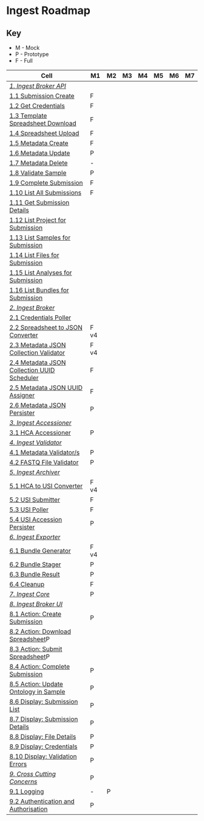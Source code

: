 # Ingest Roadmap

## Key
* M - Mock
* P - Prototype
* F - Full

|Cell|M1|M2|M3|M4|M5|M6|M7|
|----|--|--|--|--|--|--|--|
|_[1. Ingest Broker API](#1-ingest-broker-apihttpsgithubcomhumancellatlasingest-broker-api)_||
|[1.1 Submission Create](#11-submission-create)|F| | | | | | |
|[1.2 Get Credentials](#12-get-credentials)|F| | | | | | |
|[1.3 Template Spreadsheet Download](#13-template-spreadsheet-download)|F| | | | | | |
|[1.4 Spreadsheet Upload](#14-spreadsheet-upload)|F| | | | | | |
|[1.5 Metadata Create](#15-metadata-create)|F| | | | | | |
|[1.6 Metadata Update](#16-metadata-update)|P| | | | | | |
|[1.7 Metadata Delete](#17-metadata-delete)|-| | | | | | |
|[1.8 Validate Sample](#18-validate-sample)|P| | | | | | |
|[1.9 Complete Submission](#19-complete-submission)|F| | | | | | |
|[1.10 List All Submissions](#110-list-all-submissions)|F| | | | | | |
|[1.11 Get Submission Details](#111-get-submission-details)| | | | | | | |
|[1.12 List Project for Submission](#112-list-project-for-submission)| | | | | | | |
|[1.13 List Samples for Submission](#113-list-samples-for-submission)| | | | | | | |
|[1.14 List Files for Submission](#114-list-files-for-submission)| | | | | | | |
|[1.15 List Analyses for Submission](#115-list-analyses-for-submission)| | | | | | | |
|[1.16 List Bundles for Submission](#116-list-bundles-for-submission)| | | | | | | |
|_[2. Ingest Broker](#2-ingest-brokerhttpsgithubcomhumancellatlasingest-broker)_| | | | | | | |
|[2.1 Credentials Poller](#21-credentials-poller)| | | | | | | |
|[2.2 Spreadsheet to JSON Converter](#22-spreadsheet-to-json-converter)|F v4| | | | | | |
|[2.3 Metadata JSON Collection Validator](#23-metadata-json-collection-validator)|F v4 | | | | | | |
|[2.4 Metadata JSON Collection UUID Scheduler](#24-metadata-json-collection-uuid-scheduler)|F | | | | | | |
|[2.5 Metadata JSON UUID Assigner](#25-metadata-json-uuid-assigner)|F| | | | | | |
|[2.6 Metadata JSON Persister](#26-metadata-json-persister)|P| | | | | | |
|_[3. Ingest Accessioner](#3-ingest-accessionerhttpsgithubcomhumancellatlasingest-accessioner)_| | | | | | | |
|[3.1 HCA Accessioner](#31-hca-accessioner)|P| | | | | | |
|_[4. Ingest Validator](#4-ingest-validatorhttpsgithubcomhumancellatlasingest-validator)_| | | | | | | |
|[4.1 Metadata Validator/s](#41-metadata-validators)|P| | | | | | |
|[4.2 FASTQ File Validator](#42-fastq-file-validator)|P| | | | | | |
|_[5. Ingest Archiver](#5-ingest-archiverhttpsgithubcomhumancellatlasingest-archiver)_| | | | | | | |
|[5.1 HCA to USI Converter](#51-hca-to-usi-converterhttpsgithubcomhumancellatlasingest-archiverblobmasterarchiverconverterpy)|F v4| | | | | | |
|[5.2 USI Submitter](#52-usi-submitter)|F| | | | | | |
|[5.3 USI Poller](#53-usi-poller)|F| | | | | | |
|[5.4 USI Accession Persister](#54-usi-accession-persister)|P| | | | | | |
|_[6. Ingest Exporter](#6-ingest-exporterhttpsgithubcomhumancellatlasingest-exporter)_| | | | | | | |
|[6.1 Bundle Generator](#61-bundle-generator)|F v4| | | | | | |
|[6.2 Bundle Stager](#62-bundle-stager)|P| | | | | | |
|[6.3 Bundle Result](#63-bundle-result)|P| | | | | | |
|[6.4 Cleanup](#64-cleanup)|F| | | | | | |
|_[7. Ingest Core](#7-ingest-core)_|P| | | | | | |
|_[8. Ingest Broker UI](#8-ingest-broker-ui)_| | | | | | | |
|[8.1 Action: Create Submission](#81-action-create-submission)|P| | | | | | |
|[8.2 Action: Download Spreadsheet](#82-action-download-spreadsheet)P| | | | | | |
|[8.3 Action: Submit Spreadsheet](#83-action-submit-spreadsheet)P| | | | | | |
|[8.4 Action: Complete Submission](#84-action-complete-submission)|P| | | | | | |
|[8.5 Action: Update Ontology in Sample](#85-action-update-ontology-in-sample)|P| | | | | | |
|[8.6 Display: Submission List](#86-display-submission-list)|P| | | | | | |
|[8.7 Display: Submission Details](#87-display-submission-details)|P| | | | | | |
|[8.8 Display: File Details](#88-display-file-details)|P| | | | | | |
|[8.9 Display: Credentials](#89-display-credentials)|P| | | | | | |
|[8.10 Display: Validation Errors](#810-display-validation-errors)|P| | | | | | |
|_[9. Cross Cutting Concerns](#9-cross-cutting-concerns)_|P| | | | | | |
|[9.1 Logging](#91-logging)|-|P| | | | | |
|[9.2 Authentication and Authorisation](#92-authentication-and-authorisation)|P|| | | | | |  
